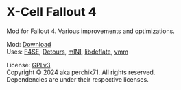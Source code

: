 # X-Cell Fallout 4
 Mod for Fallout 4. Various improvements and optimizations.  

Mod: [Download](https://www.nexusmods.com/fallout4/mods/84214)  
Uses: [F4SE](https://github.com/ianpatt/f4se), [Detours](https://github.com/Nukem9/detours.git), [mINI](https://github.com/Perchik71/mINI.git), [libdeflate](https://github.com/ebiggers/libdeflate),  [vmm](https://github.com/Perchik71/X-Cell-FO4/tree/master/depends/vmm)

License: [GPLv3](https://www.gnu.org/licenses/gpl-3.0.html)  
Copyright © 2024 aka perchik71. All rights reserved.  
Dependencies are under their respective licenses.
